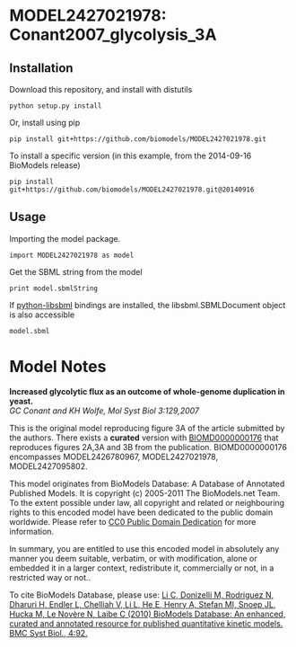 # MODEL2427021978: Conant2007_glycolysis_3A

## Installation

Download this repository, and install with distutils

`python setup.py install`

Or, install using pip

`pip install git+https://github.com/biomodels/MODEL2427021978.git`

To install a specific version (in this example, from the 2014-09-16 BioModels release)

`pip install git+https://github.com/biomodels/MODEL2427021978.git@20140916`

## Usage

Importing the model package.

`import MODEL2427021978 as model`

Get the SBML string from the model

`print model.sbmlString`

If [python-libsbml](https://pypi.python.org/pypi/python-libsbml) bindings are
installed, the libsbml.SBMLDocument object is also accessible

`model.sbml`


# Model Notes


**Increased glycolytic flux as an outcome of whole-genome duplication in yeast.**   
_GC Conant and KH Wolfe, Mol Syst Biol 3:129,2007_

This is the original model reproducing figure 3A of the article submitted by
the authors. There exists a **curated** version with
[BIOMD0000000176](http://www.ebi.ac.uk/biomodels-main/BIOMD0000000176) that
reproduces figures 2A,3A and 3B from the publication. BIOMD0000000176
encompasses MODEL2426780967, MODEL2427021978, MODEL2427095802.

This model originates from BioModels Database: A Database of Annotated
Published Models. It is copyright (c) 2005-2011 The BioModels.net Team.  
To the extent possible under law, all copyright and related or neighbouring
rights to this encoded model have been dedicated to the public domain
worldwide. Please refer to [CC0 Public Domain
Dedication](http://creativecommons.org/publicdomain/zero/1.0/) for more
information.

In summary, you are entitled to use this encoded model in absolutely any
manner you deem suitable, verbatim, or with modification, alone or embedded it
in a larger context, redistribute it, commercially or not, in a restricted way
or not..  
  
To cite BioModels Database, please use: [Li C, Donizelli M, Rodriguez N,
Dharuri H, Endler L, Chelliah V, Li L, He E, Henry A, Stefan MI, Snoep JL,
Hucka M, Le Novère N, Laibe C (2010) BioModels Database: An enhanced, curated
and annotated resource for published quantitative kinetic models. BMC Syst
Biol., 4:92.](http://www.ncbi.nlm.nih.gov/pubmed/20587024)


